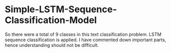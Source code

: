# Simple-LSTM-Sequence-Classification-Model
So there were a total of 9 classes in this text classification problem. LSTM sequence classification is applied. I have commented down
important parts, hence understanding should not be difficult.
